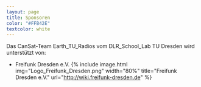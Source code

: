 ```yaml
---
layout: page
title: Sponsoren
color: "#FFB42E"
textcolor: white
---
```

Das CanSat-Team Earth_TU_Radios vom DLR_School_Lab TU Dresden wird unterstützt von:

- Freifunk Dresden e.V.
{% include image.html
    img="Logo_Freifunk_Dresden.png"
    width="80%"
    title="Freifunk Dresden e.V."
    url="http://wiki.freifunk-dresden.de"
%}

<br />

